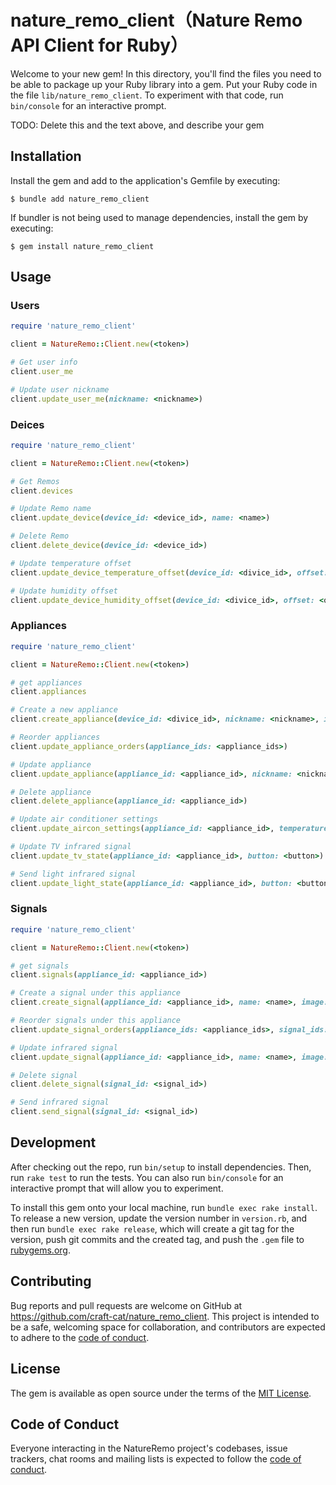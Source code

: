 # nature_remo_client（Nature Remo API Client for Ruby）

Welcome to your new gem! In this directory, you'll find the files you need to be able to package up your Ruby library into a gem. Put your Ruby code in the file `lib/nature_remo_client`. To experiment with that code, run `bin/console` for an interactive prompt.

TODO: Delete this and the text above, and describe your gem

## Installation

Install the gem and add to the application's Gemfile by executing:

    $ bundle add nature_remo_client

If bundler is not being used to manage dependencies, install the gem by executing:

    $ gem install nature_remo_client

## Usage
### Users

```ruby
require 'nature_remo_client'

client = NatureRemo::Client.new(<token>)

# Get user info
client.user_me

# Update user nickname
client.update_user_me(nickname: <nickname>)
```

### Deices
```ruby
require 'nature_remo_client'

client = NatureRemo::Client.new(<token>)

# Get Remos
client.devices

# Update Remo name
client.update_device(device_id: <device_id>, name: <name>)

# Delete Remo
client.delete_device(device_id: <device_id>)

# Update temperature offset
client.update_device_temperature_offset(device_id: <divice_id>, offset: <offset>)

# Update humidity offset
client.update_device_humidity_offset(device_id: <divice_id>, offset: <offset>)
```

### Appliances
```ruby
require 'nature_remo_client'

client = NatureRemo::Client.new(<token>)

# get appliances
client.appliances

# Create a new appliance
client.create_appliance(device_id: <divice_id>, nickname: <nickname>, image: <image>, model: <model>, model_type: <model_type>)

# Reorder appliances
client.update_appliance_orders(appliance_ids: <appliance_ids>)

# Update appliance
client.update_appliance(appliance_id: <appliance_id>, nickname: <nickname>, image: <image>)

# Delete appliance
client.delete_appliance(appliance_id: <appliance_id>)

# Update air conditioner settings
client.update_aircon_settings(appliance_id: <appliance_id>, temperature: <temperature>)

# Update TV infrared signal
client.update_tv_state(appliance_id: <appliance_id>, button: <button>)

# Send light infrared signal
client.update_light_state(appliance_id: <appliance_id>, button: <button>)
```

### Signals
```ruby
require 'nature_remo_client'

client = NatureRemo::Client.new(<token>)

# get signals
client.signals(appliance_id: <appliance_id>)

# Create a signal under this appliance
client.create_signal(appliance_id: <appliance_id>, name: <name>, image: <image>, message: <message>)

# Reorder signals under this appliance
client.update_signal_orders(appliance_ids: <appliance_ids>, signal_ids: <signal_ids>)

# Update infrared signal
client.update_signal(appliance_id: <appliance_id>, name: <name>, image: <image>)

# Delete signal
client.delete_signal(signal_id: <signal_id>)

# Send infrared signal
client.send_signal(signal_id: <signal_id>)
```

## Development

After checking out the repo, run `bin/setup` to install dependencies. Then, run `rake test` to run the tests. You can also run `bin/console` for an interactive prompt that will allow you to experiment.

To install this gem onto your local machine, run `bundle exec rake install`. To release a new version, update the version number in `version.rb`, and then run `bundle exec rake release`, which will create a git tag for the version, push git commits and the created tag, and push the `.gem` file to [rubygems.org](https://rubygems.org).

## Contributing

Bug reports and pull requests are welcome on GitHub at https://github.com/craft-cat/nature_remo_client. This project is intended to be a safe, welcoming space for collaboration, and contributors are expected to adhere to the [code of conduct](https://github.com/craft-cat/nature_remo_client/blob/main/CODE_OF_CONDUCT.md).

## License

The gem is available as open source under the terms of the [MIT License](https://opensource.org/licenses/MIT).

## Code of Conduct

Everyone interacting in the NatureRemo project's codebases, issue trackers, chat rooms and mailing lists is expected to follow the [code of conduct](https://github.com/craft-cat/nature_remo_client/blob/main/CODE_OF_CONDUCT.md).
